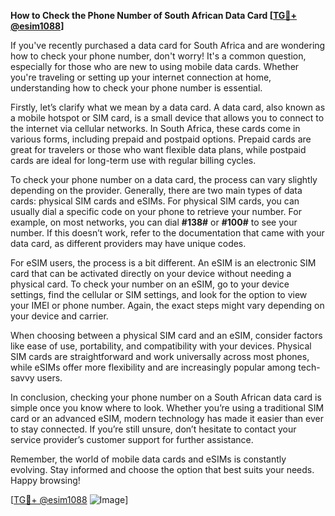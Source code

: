 **How to Check the Phone Number of South African Data Card [[TG💪+ @esim1088](https://t.me/s/esim1088)]**

If you've recently purchased a data card for South Africa and are wondering how to check your phone number, don't worry! It's a common question, especially for those who are new to using mobile data cards. Whether you're traveling or setting up your internet connection at home, understanding how to check your phone number is essential.

Firstly, let’s clarify what we mean by a data card. A data card, also known as a mobile hotspot or SIM card, is a small device that allows you to connect to the internet via cellular networks. In South Africa, these cards come in various forms, including prepaid and postpaid options. Prepaid cards are great for travelers or those who want flexible data plans, while postpaid cards are ideal for long-term use with regular billing cycles.

To check your phone number on a data card, the process can vary slightly depending on the provider. Generally, there are two main types of data cards: physical SIM cards and eSIMs. For physical SIM cards, you can usually dial a specific code on your phone to retrieve your number. For example, on most networks, you can dial **#138#** or **#100#** to see your number. If this doesn’t work, refer to the documentation that came with your data card, as different providers may have unique codes.

For eSIM users, the process is a bit different. An eSIM is an electronic SIM card that can be activated directly on your device without needing a physical card. To check your number on an eSIM, go to your device settings, find the cellular or SIM settings, and look for the option to view your IMEI or phone number. Again, the exact steps might vary depending on your device and carrier.

When choosing between a physical SIM card and an eSIM, consider factors like ease of use, portability, and compatibility with your devices. Physical SIM cards are straightforward and work universally across most phones, while eSIMs offer more flexibility and are increasingly popular among tech-savvy users.

In conclusion, checking your phone number on a South African data card is simple once you know where to look. Whether you’re using a traditional SIM card or an advanced eSIM, modern technology has made it easier than ever to stay connected. If you’re still unsure, don’t hesitate to contact your service provider’s customer support for further assistance.

Remember, the world of mobile data cards and eSIMs is constantly evolving. Stay informed and choose the option that best suits your needs. Happy browsing!

[[TG💪+ @esim1088](https://t.me/s/esim1088) ![Image](https://i.postimg.cc/Y0z9fWf4/image.png)]